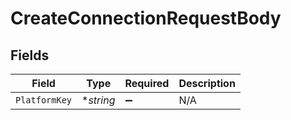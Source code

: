 # CreateConnectionRequestBody


## Fields

| Field              | Type               | Required           | Description        |
| ------------------ | ------------------ | ------------------ | ------------------ |
| `PlatformKey`      | **string*          | :heavy_minus_sign: | N/A                |